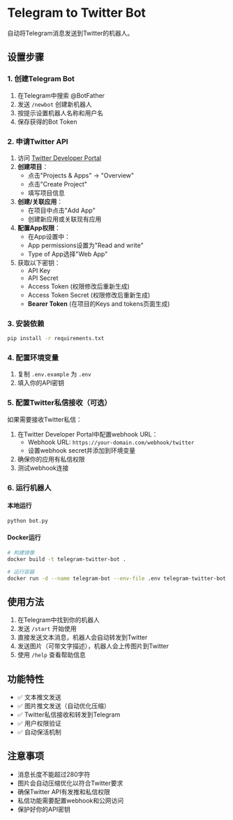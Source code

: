 # Telegram to Twitter Bot

自动将Telegram消息发送到Twitter的机器人。

## 设置步骤

### 1. 创建Telegram Bot
1. 在Telegram中搜索 @BotFather
2. 发送 `/newbot` 创建新机器人
3. 按提示设置机器人名称和用户名
4. 保存获得的Bot Token

### 2. 申请Twitter API
1. 访问 [Twitter Developer Portal](https://developer.twitter.com/)
2. **创建项目**：
   - 点击"Projects & Apps" → "Overview"
   - 点击"Create Project"
   - 填写项目信息
3. **创建/关联应用**：
   - 在项目中点击"Add App"
   - 创建新应用或关联现有应用
4. **配置App权限**：
   - 在App设置中：
   - App permissions设置为"Read and write"
   - Type of App选择"Web App"
5. 获取以下密钥：
   - API Key
   - API Secret
   - Access Token (权限修改后重新生成)
   - Access Token Secret (权限修改后重新生成)
   - **Bearer Token** (在项目的Keys and tokens页面生成)

### 3. 安装依赖
```bash
pip install -r requirements.txt
```

### 4. 配置环境变量
1. 复制 `.env.example` 为 `.env`
2. 填入你的API密钥

### 5. 配置Twitter私信接收（可选）
如果需要接收Twitter私信：
1. 在Twitter Developer Portal中配置webhook URL：
   - Webhook URL: `https://your-domain.com/webhook/twitter`
   - 设置webhook secret并添加到环境变量
2. 确保你的应用有私信权限
3. 测试webhook连接

### 6. 运行机器人

#### 本地运行
```bash
python bot.py
```

#### Docker运行
```bash
# 构建镜像
docker build -t telegram-twitter-bot .

# 运行容器
docker run -d --name telegram-bot --env-file .env telegram-twitter-bot
```

## 使用方法
1. 在Telegram中找到你的机器人
2. 发送 `/start` 开始使用
3. 直接发送文本消息，机器人会自动转发到Twitter
4. 发送图片（可带文字描述），机器人会上传图片到Twitter
5. 使用 `/help` 查看帮助信息

## 功能特性
- ✅ 文本推文发送
- ✅ 图片推文发送（自动优化压缩）
- ✅ Twitter私信接收和转发到Telegram
- ✅ 用户权限验证
- ✅ 自动保活机制

## 注意事项
- 消息长度不能超过280字符
- 图片会自动压缩优化以符合Twitter要求
- 确保Twitter API有发推和私信权限
- 私信功能需要配置webhook和公网访问
- 保护好你的API密钥